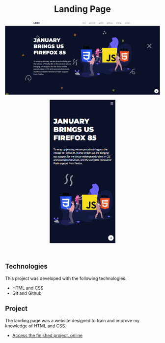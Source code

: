 <h1 align="center"> Landing Page </h1>

<p align="center">
  <img alt="Website view Desktop" src="./assets/img/desktop.png">
</p>

<p align="center">
  <img alt="Website view Mobile" src="./assets/img/mobile.png">
</p>

<br>

## Technologies

This project was developed with the following technologies:

- HTML and CSS
- Git and Github

##  Project

The landing page was a website designed to train and improve my knowledge of HTML and CSS.

- [Access the finished project, online](https://malufmatos-landingpage.netlify.app/)